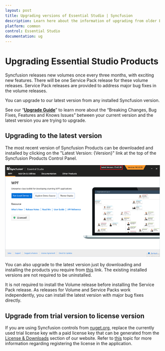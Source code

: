 ```yaml
---
layout: post
title: Upgrading versions of Essential Studio | Syncfusion
description: Learn here about the information of upgrading from older Essential Studio version to a newer version and more details.
platform: common
control: Essential Studio
documentation: ug
---
```


# Upgrading Essential Studio Products

Syncfusion releases new volumes once every three months, with exciting new features. There will be one Service Pack release for these volume releases. Service Pack releases are provided to address major bug fixes in the volume releases.

You can upgrade to our latest version from any installed Syncfusion version.

See our “[**Upgrade Guide**](https://help.syncfusion.com/upgrade-guide)” to learn more about the “Breaking Changes, Bug Fixes, Features and Knows Issues” between your current version and the latest version you are trying to upgrade.

## Upgrading to the latest version

The most recent version of Syncfusion Products can be downloaded and installed by clicking on the "Latest Version: {Version}" link at the top of the Syncfusion Products Control Panel.

![Control Panel](Upgrade-images/upgrade-control-panel.png)

You can also upgrade to the latest version just by downloading and installing the products you require from [this](https://www.syncfusion.com/downloads/latest-version) link. The existing installed versions are not required to be uninstalled. 


It is not required to install the Volume release before installing the Service Pack release. As releases for Volume and Service Packs work independently, you can install the latest version with major bug fixes directly.


## Upgrade from trial version to license version

If you are using Syncfusion controls from [nuget.org](https://www.nuget.org/packages?q=syncfusion), replace the currently used trial license key with a paid license key that can be generated from the [License & Downloads](https://www.syncfusion.com/account/downloads) section of our website. Refer to [this](https://help.syncfusion.com/common/essential-studio/licensing/license-key#how-to-register-the-syncfusion-license-key) topic for more information regarding registering the license in the application.